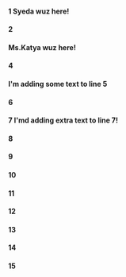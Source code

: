 #### 1 Syeda wuz here!
#### 2
#### Ms.Katya wuz here!
#### 4
#### I'm adding some text to line 5
#### 6
#### 7 I'md adding extra text to line 7!
#### 8
#### 9
#### 10
#### 11
#### 12
#### 13
#### 14
#### 15